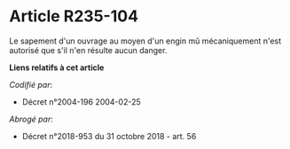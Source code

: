 # Article R235-104

Le sapement d'un ouvrage au moyen d'un engin mû mécaniquement n'est autorisé que s'il n'en résulte aucun danger.

**Liens relatifs à cet article**

_Codifié par_:

  - Décret n°2004-196 2004-02-25

_Abrogé par_:

  - Décret n°2018-953 du 31 octobre 2018 - art. 56
